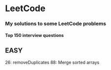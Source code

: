 # LeetCode
### My solutions to some LeetCode problems

#### Top 150 interview questions
EASY
----
26: removeDuplicates
88: Merge sorted arrays 

